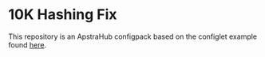 # 10K Hashing Fix

This repository is an ApstraHub configpack based on the configlet example found [here](https://github.com/Juniper-SE/Apstra-configlets/tree/main/Juniper/JUNOS/10K_hashing_fix).
